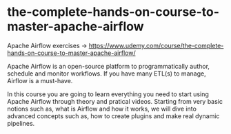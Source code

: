 # the-complete-hands-on-course-to-master-apache-airflow
Apache Airflow exercises 
-> https://www.udemy.com/course/the-complete-hands-on-course-to-master-apache-airflow/

Apache Airflow is an open-source  platform to programmatically author, schedule and monitor workflows. If you have many ETL(s) to manage, Airflow is a must-have.

In this course you are going to learn everything you need to start using Apache Airflow through theory and pratical videos. Starting from very basic notions such as, what is Airflow and how it works, we will dive into advanced concepts such as, how to create plugins and make real dynamic pipelines.

